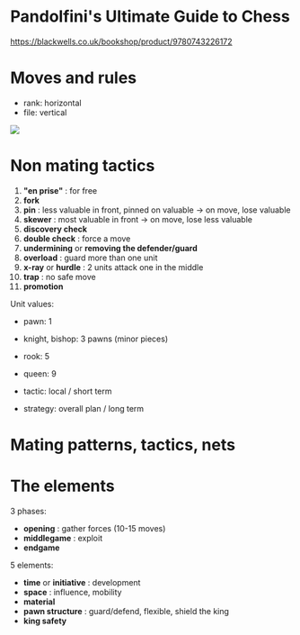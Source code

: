 Pandolfini's Ultimate Guide to Chess
====================================

https://blackwells.co.uk/bookshop/product/9780743226172

# Moves and rules
* rank: horizontal
* file: vertical

![](https://qph.cf2.quoracdn.net/main-qimg-b6eda8f8bcd54cb8ca8924e090a30012)

# Non mating tactics
1. **"en prise"** : for free
2. **fork**
3. **pin** : less valuable in front, pinned on valuable -> on move, lose valuable
4. **skewer** : most valuable in front -> on move, lose less valuable
5. **discovery check**
6. **double check** : force a move
7. **undermining** or **removing the defender/guard**
8. **overload** : guard more than one unit
9. **x-ray** or **hurdle** : 2 units attack one in the middle
10. **trap** : no safe move
11. **promotion**

Unit values:
* pawn: 1
* knight, bishop: 3 pawns (minor pieces)
* rook: 5
* queen: 9

* tactic: local / short term
* strategy: overall plan / long term

# Mating patterns, tactics, nets

# The elements
3 phases:
* **opening** : gather forces (10-15 moves) 
* **middlegame** : exploit
* **endgame**

5 elements:
* **time** or **initiative** : development
* **space** : influence, mobility
* **material**
* **pawn structure** : guard/defend, flexible, shield the king
* **king safety**
